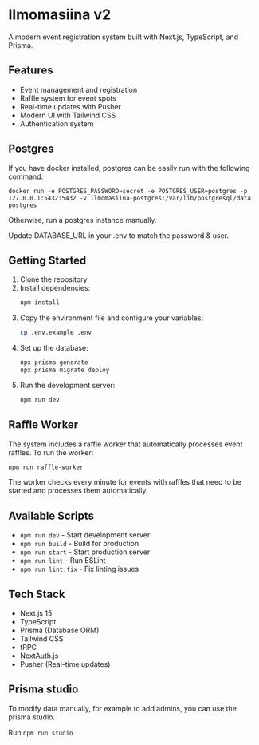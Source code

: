 # Ilmomasiina v2

A modern event registration system built with Next.js, TypeScript, and Prisma.

## Features

- Event management and registration
- Raffle system for event spots
- Real-time updates with Pusher
- Modern UI with Tailwind CSS
- Authentication system

## Postgres
If you have docker installed, postgres can be easily run with the following command:
```
docker run -e POSTGRES_PASSWORD=secret -e POSTGRES_USER=postgres -p 127.0.0.1:5432:5432 -v ilmomasiina-postgres:/var/lib/postgresql/data postgres
```
Otherwise, run a postgres instance manually.

Update DATABASE_URL in your .env to match the password & user.

## Getting Started

1. Clone the repository
2. Install dependencies:
   ```bash
   npm install
   ```
3. Copy the environment file and configure your variables:
   ```bash
   cp .env.example .env
   ```
4. Set up the database:
   ```bash
   npx prisma generate
   npx prisma migrate deploy
   ```
5. Run the development server:
   ```bash
   npm run dev
   ```

## Raffle Worker

The system includes a raffle worker that automatically processes event raffles. To run the worker:

```bash
npm run raffle-worker
```

The worker checks every minute for events with raffles that need to be started and processes them automatically.

## Available Scripts

- `npm run dev` - Start development server
- `npm run build` - Build for production
- `npm run start` - Start production server
- `npm run lint` - Run ESLint
- `npm run lint:fix` - Fix linting issues

## Tech Stack

- Next.js 15
- TypeScript
- Prisma (Database ORM)
- Tailwind CSS
- tRPC
- NextAuth.js
- Pusher (Real-time updates) 

## Prisma studio
To modify data manually, for example to add admins, you can use the prisma studio. 

Run `npm run studio`